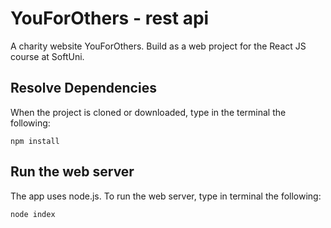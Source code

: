# YouForOthers - rest api

A charity website YouForOthers. Build as a web project for the React JS course at SoftUni.

## Resolve Dependencies

When the project is cloned or downloaded, type in the terminal the following:

```npm install```

## Run the web server

The app uses node.js. To run the web server, type in terminal the following:

```node index```
